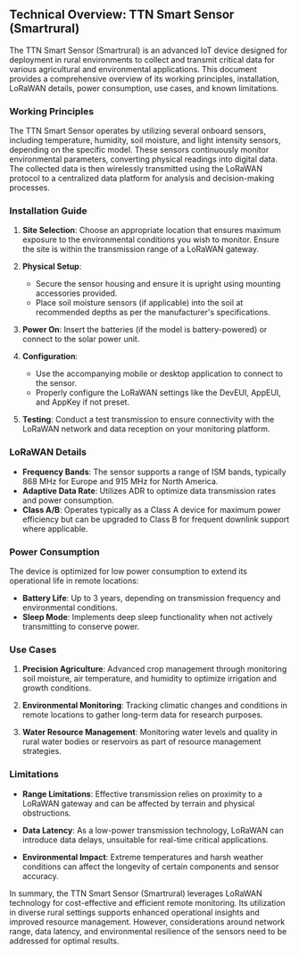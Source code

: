## Technical Overview: TTN Smart Sensor (Smartrural)

The TTN Smart Sensor (Smartrural) is an advanced IoT device designed for deployment in rural environments to collect and transmit critical data for various agricultural and environmental applications. This document provides a comprehensive overview of its working principles, installation, LoRaWAN details, power consumption, use cases, and known limitations.

### Working Principles

The TTN Smart Sensor operates by utilizing several onboard sensors, including temperature, humidity, soil moisture, and light intensity sensors, depending on the specific model. These sensors continuously monitor environmental parameters, converting physical readings into digital data. The collected data is then wirelessly transmitted using the LoRaWAN protocol to a centralized data platform for analysis and decision-making processes.

### Installation Guide

1. **Site Selection**: Choose an appropriate location that ensures maximum exposure to the environmental conditions you wish to monitor. Ensure the site is within the transmission range of a LoRaWAN gateway.

2. **Physical Setup**:
   - Secure the sensor housing and ensure it is upright using mounting accessories provided.
   - Place soil moisture sensors (if applicable) into the soil at recommended depths as per the manufacturer's specifications.

3. **Power On**: Insert the batteries (if the model is battery-powered) or connect to the solar power unit.

4. **Configuration**:
   - Use the accompanying mobile or desktop application to connect to the sensor.
   - Properly configure the LoRaWAN settings like the DevEUI, AppEUI, and AppKey if not preset.

5. **Testing**: Conduct a test transmission to ensure connectivity with the LoRaWAN network and data reception on your monitoring platform.

### LoRaWAN Details

- **Frequency Bands**: The sensor supports a range of ISM bands, typically 868 MHz for Europe and 915 MHz for North America.
- **Adaptive Data Rate**: Utilizes ADR to optimize data transmission rates and power consumption.
- **Class A/B**: Operates typically as a Class A device for maximum power efficiency but can be upgraded to Class B for frequent downlink support where applicable.

### Power Consumption

The device is optimized for low power consumption to extend its operational life in remote locations:

- **Battery Life**: Up to 3 years, depending on transmission frequency and environmental conditions.
- **Sleep Mode**: Implements deep sleep functionality when not actively transmitting to conserve power.

### Use Cases

1. **Precision Agriculture**: Advanced crop management through monitoring soil moisture, air temperature, and humidity to optimize irrigation and growth conditions.
   
2. **Environmental Monitoring**: Tracking climatic changes and conditions in remote locations to gather long-term data for research purposes.
   
3. **Water Resource Management**: Monitoring water levels and quality in rural water bodies or reservoirs as part of resource management strategies.

### Limitations

- **Range Limitations**: Effective transmission relies on proximity to a LoRaWAN gateway and can be affected by terrain and physical obstructions.
  
- **Data Latency**: As a low-power transmission technology, LoRaWAN can introduce data delays, unsuitable for real-time critical applications.
  
- **Environmental Impact**: Extreme temperatures and harsh weather conditions can affect the longevity of certain components and sensor accuracy.

In summary, the TTN Smart Sensor (Smartrural) leverages LoRaWAN technology for cost-effective and efficient remote monitoring. Its utilization in diverse rural settings supports enhanced operational insights and improved resource management. However, considerations around network range, data latency, and environmental resilience of the sensors need to be addressed for optimal results.